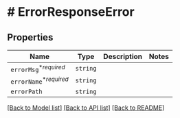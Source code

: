 # # ErrorResponseError



## Properties

Name | Type | Description | Notes
------------ | ------------- | ------------- | -------------
| `errorMsg`<sup>*_required_</sup> | ```string``` |    |  |
| `errorName`<sup>*_required_</sup> | ```string``` |    |  |
| `errorPath` | ```string``` |    |  |

[[Back to Model list]](../../README.md#models) [[Back to API list]](../../README.md#endpoints) [[Back to README]](../../README.md)
